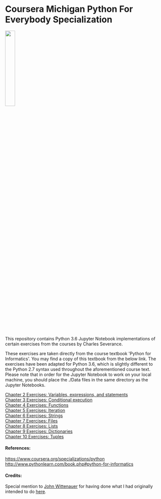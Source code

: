 # Coursera Michigan Python For Everybody Specialization 
<IMG src='https://coursera-course-photos.s3.amazonaws.com/08/33f720502a11e59e72391aa537f5c9/pythonlearn_thumbnail_1x1.png?auto=format%2Ccompress&dpr=1&w=200&h=112&fit=crop' width=25% height=25%><P>
This repository contains Python 3.6 Jupyter Notebook implementations of certain exercises from the courses by Charles Severance.<P>

These exercises are taken directly from the course textbook 'Python for Informatics'. You may find a copy of this textbook from the below link. The exercises have been adapted for Python 3.6, which is slightly different to the Python 2.7 syntax used throughout the aforementioned course text. Please note that in order for the Jupyter Notebook to work on your local machine, you should place the ./Data files in the same directory as the Jupyter Notebooks.<P>

<A href='https://nbviewer.jupyter.org/github/brothermalcolm/Coursera-Michigan-Python/blob/master/Exercises/Chapter%2002%20-%20Variables%2C%20expressions%2C%20and%20statements.ipynb'>Chapter 2 Exercises: Variables, expressions, and statements</A><BR>
<A href='https://nbviewer.jupyter.org/github/brothermalcolm/Coursera-Michigan-Python/blob/master/Exercises/Chapter%2003%20-%20Conditional%20execution.ipynb'>Chapter 3 Exercises: Conditional execution</A><BR>
<A href='https://nbviewer.jupyter.org/github/brothermalcolm/Coursera-Michigan-Python/blob/master/Exercises/Chapter%2004%20-%20Functions.ipynb'>Chapter 4 Exercises: Functions</A><BR>
<A href='https://nbviewer.jupyter.org/github/brothermalcolm/Coursera-Michigan-Python/blob/master/Exercises/Chapter%2005%20-%20Iteration.ipynb'>Chapter 5 Exercises: Iteration</A><BR>
<A href='https://nbviewer.jupyter.org/github/brothermalcolm/Coursera-Michigan-Python/blob/master/Exercises/Chapter%2006%20-%20Strings.ipynb'>Chapter 6 Exercises: Strings</A><BR>
<A href='https://nbviewer.jupyter.org/github/brothermalcolm/Coursera-Michigan-Python/blob/master/Exercises/Chapter%2007%20-%20Files.ipynb'>Chapter 7 Exercises: Files</A><BR>
<A href='https://nbviewer.jupyter.org/github/brothermalcolm/Coursera-Michigan-Python/blob/master/Exercises/Chapter%2008%20-%20Lists.ipynb'>Chapter 8 Exercises: Lists</A><BR>
<A href='https://nbviewer.jupyter.org/github/brothermalcolm/Coursera-Michigan-Python/blob/master/Exercises/Chapter%2009%20-%20Dictionaries.ipynb'>Chapter 9 Exercises: Dictionaries</A><BR>
<A href='https://nbviewer.jupyter.org/github/brothermalcolm/Coursera-Michigan-Python/blob/master/Exercises/Chapter%2010%20-%20Tuples.ipynb'>Chapter 10 Exercises: Tuples</A><BR>

#### References:
https://www.coursera.org/specializations/python  
http://www.pythonlearn.com/book.php#python-for-informatics

#### Credits:
Special mention to [John Wittenauer](https://github.com/jdwittenauer?tab=overview&from=2016-08-01&to=2016-08-31&utf8=%E2%9C%93) for having done what I had originally intended to do [here](https://github.com/jdwittenauer/ipython-notebooks).   
